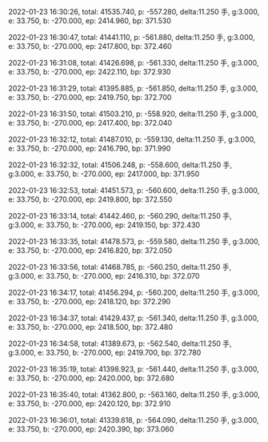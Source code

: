2022-01-23 16:30:26, total: 41535.740, p: -557.280, delta:11.250 手, g:3.000, e: 33.750, b: -270.000, ep: 2414.960, bp: 371.530

2022-01-23 16:30:47, total: 41441.110, p: -561.880, delta:11.250 手, g:3.000, e: 33.750, b: -270.000, ep: 2417.800, bp: 372.460

2022-01-23 16:31:08, total: 41426.698, p: -561.330, delta:11.250 手, g:3.000, e: 33.750, b: -270.000, ep: 2422.110, bp: 372.930

2022-01-23 16:31:29, total: 41395.885, p: -561.850, delta:11.250 手, g:3.000, e: 33.750, b: -270.000, ep: 2419.750, bp: 372.700

2022-01-23 16:31:50, total: 41503.210, p: -558.920, delta:11.250 手, g:3.000, e: 33.750, b: -270.000, ep: 2417.400, bp: 372.040

2022-01-23 16:32:12, total: 41487.010, p: -559.130, delta:11.250 手, g:3.000, e: 33.750, b: -270.000, ep: 2416.790, bp: 371.990

2022-01-23 16:32:32, total: 41506.248, p: -558.600, delta:11.250 手, g:3.000, e: 33.750, b: -270.000, ep: 2417.000, bp: 371.950

2022-01-23 16:32:53, total: 41451.573, p: -560.600, delta:11.250 手, g:3.000, e: 33.750, b: -270.000, ep: 2419.800, bp: 372.550

2022-01-23 16:33:14, total: 41442.460, p: -560.290, delta:11.250 手, g:3.000, e: 33.750, b: -270.000, ep: 2419.150, bp: 372.430

2022-01-23 16:33:35, total: 41478.573, p: -559.580, delta:11.250 手, g:3.000, e: 33.750, b: -270.000, ep: 2416.820, bp: 372.050

2022-01-23 16:33:56, total: 41468.785, p: -560.250, delta:11.250 手, g:3.000, e: 33.750, b: -270.000, ep: 2416.310, bp: 372.070

2022-01-23 16:34:17, total: 41456.294, p: -560.200, delta:11.250 手, g:3.000, e: 33.750, b: -270.000, ep: 2418.120, bp: 372.290

2022-01-23 16:34:37, total: 41429.437, p: -561.340, delta:11.250 手, g:3.000, e: 33.750, b: -270.000, ep: 2418.500, bp: 372.480

2022-01-23 16:34:58, total: 41389.673, p: -562.540, delta:11.250 手, g:3.000, e: 33.750, b: -270.000, ep: 2419.700, bp: 372.780

2022-01-23 16:35:19, total: 41398.923, p: -561.440, delta:11.250 手, g:3.000, e: 33.750, b: -270.000, ep: 2420.000, bp: 372.680

2022-01-23 16:35:40, total: 41362.800, p: -563.160, delta:11.250 手, g:3.000, e: 33.750, b: -270.000, ep: 2420.120, bp: 372.910

2022-01-23 16:36:01, total: 41339.618, p: -564.090, delta:11.250 手, g:3.000, e: 33.750, b: -270.000, ep: 2420.390, bp: 373.060